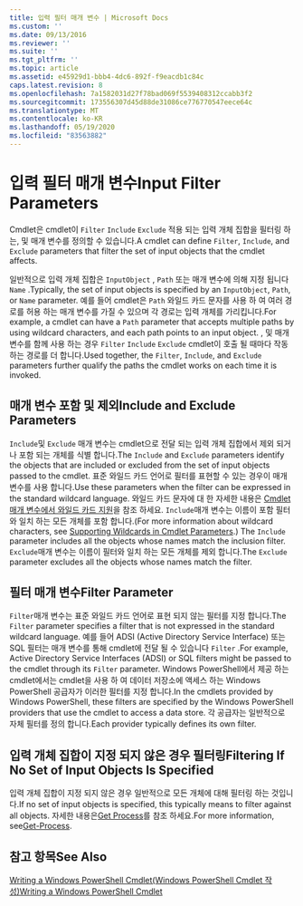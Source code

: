 ```yaml
---
title: 입력 필터 매개 변수 | Microsoft Docs
ms.custom: ''
ms.date: 09/13/2016
ms.reviewer: ''
ms.suite: ''
ms.tgt_pltfrm: ''
ms.topic: article
ms.assetid: e45929d1-bbb4-4dc6-892f-f9eacdb1c84c
caps.latest.revision: 8
ms.openlocfilehash: 7a1582031d27f78bad069f5539408312ccabb3f2
ms.sourcegitcommit: 173556307d45d88de31086ce776770547eece64c
ms.translationtype: MT
ms.contentlocale: ko-KR
ms.lasthandoff: 05/19/2020
ms.locfileid: "83563882"
---
```

# <a name="input-filter-parameters"></a><span data-ttu-id="21947-102">입력 필터 매개 변수</span><span class="sxs-lookup"><span data-stu-id="21947-102">Input Filter Parameters</span></span>

<span data-ttu-id="21947-103">Cmdlet은 cmdlet이 `Filter` `Include` `Exclude` 적용 되는 입력 개체 집합을 필터링 하는, 및 매개 변수를 정의할 수 있습니다.</span><span class="sxs-lookup"><span data-stu-id="21947-103">A cmdlet can define `Filter`, `Include`, and `Exclude` parameters that filter the set of input objects that the cmdlet affects.</span></span>

<span data-ttu-id="21947-104">일반적으로 입력 개체 집합은 `InputObject` , `Path` 또는 매개 변수에 의해 지정 됩니다 `Name` .</span><span class="sxs-lookup"><span data-stu-id="21947-104">Typically, the set of input objects is specified by an `InputObject`, `Path`, or `Name` parameter.</span></span> <span data-ttu-id="21947-105">예를 들어 cmdlet은 `Path` 와일드 카드 문자를 사용 하 여 여러 경로를 허용 하는 매개 변수를 가질 수 있으며 각 경로는 입력 개체를 가리킵니다.</span><span class="sxs-lookup"><span data-stu-id="21947-105">For example, a cmdlet can have a `Path` parameter that accepts multiple paths by using wildcard characters, and each path points to an input object.</span></span> <span data-ttu-id="21947-106">, 및 매개 변수를 함께 사용 하는 경우 `Filter` `Include` `Exclude` cmdlet이 호출 될 때마다 작동 하는 경로를 더 합니다.</span><span class="sxs-lookup"><span data-stu-id="21947-106">Used together, the `Filter`, `Include`, and `Exclude` parameters further qualify the paths the cmdlet works on each time it is invoked.</span></span>

## <a name="include-and-exclude-parameters"></a><span data-ttu-id="21947-107">매개 변수 포함 및 제외</span><span class="sxs-lookup"><span data-stu-id="21947-107">Include and Exclude Parameters</span></span>

<span data-ttu-id="21947-108">`Include`및 `Exclude` 매개 변수는 cmdlet으로 전달 되는 입력 개체 집합에서 제외 되거나 포함 되는 개체를 식별 합니다.</span><span class="sxs-lookup"><span data-stu-id="21947-108">The `Include` and `Exclude` parameters identify the objects that are included or excluded from the set of input objects passed to the cmdlet.</span></span> <span data-ttu-id="21947-109">표준 와일드 카드 언어로 필터를 표현할 수 있는 경우이 매개 변수를 사용 합니다.</span><span class="sxs-lookup"><span data-stu-id="21947-109">Use these parameters when the filter can be expressed in the standard wildcard language.</span></span> <span data-ttu-id="21947-110">와일드 카드 문자에 대 한 자세한 내용은 [Cmdlet 매개 변수에서 와일드 카드 지원](./supporting-wildcard-characters-in-cmdlet-parameters.md)을 참조 하세요. `Include`매개 변수는 이름이 포함 필터와 일치 하는 모든 개체를 포함 합니다.</span><span class="sxs-lookup"><span data-stu-id="21947-110">(For more information about wildcard characters, see [Supporting Wildcards in Cmdlet Parameters](./supporting-wildcard-characters-in-cmdlet-parameters.md).) The `Include` parameter includes all the objects whose names match the inclusion filter.</span></span> <span data-ttu-id="21947-111">`Exclude`매개 변수는 이름이 필터와 일치 하는 모든 개체를 제외 합니다.</span><span class="sxs-lookup"><span data-stu-id="21947-111">The `Exclude` parameter excludes all the objects whose names match the filter.</span></span>

## <a name="filter-parameter"></a><span data-ttu-id="21947-112">필터 매개 변수</span><span class="sxs-lookup"><span data-stu-id="21947-112">Filter Parameter</span></span>

<span data-ttu-id="21947-113">`Filter`매개 변수는 표준 와일드 카드 언어로 표현 되지 않는 필터를 지정 합니다.</span><span class="sxs-lookup"><span data-stu-id="21947-113">The `Filter` parameter specifies a filter that is not expressed in the standard wildcard language.</span></span> <span data-ttu-id="21947-114">예를 들어 ADSI (Active Directory Service Interface) 또는 SQL 필터는 매개 변수를 통해 cmdlet에 전달 될 수 있습니다 `Filter` .</span><span class="sxs-lookup"><span data-stu-id="21947-114">For example, Active Directory Service Interfaces (ADSI) or SQL filters might be passed to the cmdlet through its `Filter` parameter.</span></span> <span data-ttu-id="21947-115">Windows PowerShell에서 제공 하는 cmdlet에서는 cmdlet을 사용 하 여 데이터 저장소에 액세스 하는 Windows PowerShell 공급자가 이러한 필터를 지정 합니다.</span><span class="sxs-lookup"><span data-stu-id="21947-115">In the cmdlets provided by Windows PowerShell, these filters are specified by the Windows PowerShell providers that use the cmdlet to access a data store.</span></span> <span data-ttu-id="21947-116">각 공급자는 일반적으로 자체 필터를 정의 합니다.</span><span class="sxs-lookup"><span data-stu-id="21947-116">Each provider typically defines its own filter.</span></span>

## <a name="filtering-if-no-set-of-input-objects-is-specified"></a><span data-ttu-id="21947-117">입력 개체 집합이 지정 되지 않은 경우 필터링</span><span class="sxs-lookup"><span data-stu-id="21947-117">Filtering If No Set of Input Objects Is Specified</span></span>

<span data-ttu-id="21947-118">입력 개체 집합이 지정 되지 않은 경우 일반적으로 모든 개체에 대해 필터링 하는 것입니다.</span><span class="sxs-lookup"><span data-stu-id="21947-118">If no set of input objects is specified, this typically means to filter against all objects.</span></span> <span data-ttu-id="21947-119">자세한 내용은[Get Process](/powershell/module/Microsoft.PowerShell.Management/Get-Process)를 참조 하세요.</span><span class="sxs-lookup"><span data-stu-id="21947-119">For more information, see[Get-Process](/powershell/module/Microsoft.PowerShell.Management/Get-Process).</span></span>

## <a name="see-also"></a><span data-ttu-id="21947-120">참고 항목</span><span class="sxs-lookup"><span data-stu-id="21947-120">See Also</span></span>

[<span data-ttu-id="21947-121">Writing a Windows PowerShell Cmdlet(Windows PowerShell Cmdlet 작성)</span><span class="sxs-lookup"><span data-stu-id="21947-121">Writing a Windows PowerShell Cmdlet</span></span>](./writing-a-windows-powershell-cmdlet.md)
